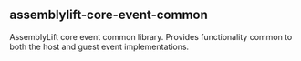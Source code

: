 assemblylift-core-event-common
------------------------------

AssemblyLift core event common library. Provides functionality common to both the
 host and guest event implementations.
